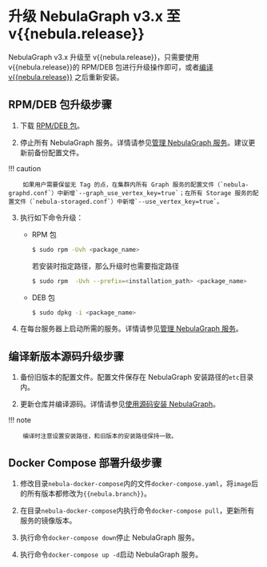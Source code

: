 # 升级 NebulaGraph v3.x 至 v{{nebula.release}}

NebulaGraph v3.x 升级至 v{{nebula.release}}，只需要使用 v{{nebula.release}}的 RPM/DEB 包进行升级操作即可，或者[编译 v{{nebula.release}}](../2.compile-and-install-nebula-graph/1.install-nebula-graph-by-compiling-the-source-code.md) 之后重新安装。

## RPM/DEB 包升级步骤

1. 下载 [RPM/DEB 包](https://github.com/vesoft-inc/nebula-graph/releases/tag/v{{nebula.release}})。

2. 停止所有 NebulaGraph 服务。详情请参见[管理 NebulaGraph 服务](../../2.quick-start/3.quick-start-on-premise/5.start-stop-service.md)。建议更新前备份配置文件。

  !!! caution

        如果用户需要保留无 Tag 的点，在集群内所有 Graph 服务的配置文件（`nebula-graphd.conf`）中新增`--graph_use_vertex_key=true`；在所有 Storage 服务的配置文件（`nebula-storaged.conf`）中新增`--use_vertex_key=true`。

3. 执行如下命令升级：

   - RPM 包

      ```bash
      $ sudo rpm -Uvh <package_name>
      ```
      
      若安装时指定路径，那么升级时也需要指定路径
      
      ```bash
      $ sudo rpm  -Uvh --prefix=<installation_path> <package_name> 
      ```
   
   - DEB 包

      ```bash
      $ sudo dpkg -i <package_name>
      ```

4. 在每台服务器上启动所需的服务。详情请参见[管理 NebulaGraph 服务](../../2.quick-start/3.quick-start-on-premise/5.start-stop-service.md#_1)。

## 编译新版本源码升级步骤

1. 备份旧版本的配置文件。配置文件保存在 NebulaGraph 安装路径的`etc`目录内。

2. 更新仓库并编译源码。详情请参见[使用源码安装 NebulaGraph](../2.compile-and-install-nebula-graph/1.install-nebula-graph-by-compiling-the-source-code.md)。

  !!! note

        编译时注意设置安装路径，和旧版本的安装路径保持一致。

## Docker Compose 部署升级步骤

1. 修改目录`nebula-docker-compose`内的文件`docker-compose.yaml`，将`image`后的所有版本都修改为`{{nebula.branch}}`。

2. 在目录`nebula-docker-compose`内执行命令`docker-compose pull`，更新所有服务的镜像版本。
 
3. 执行命令`docker-compose down`停止 NebulaGraph 服务。

4. 执行命令`docker-compose up -d`启动 NebulaGraph 服务。

